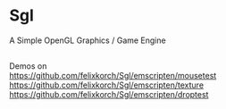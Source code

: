 # Sgl
A Simple OpenGL Graphics / Game Engine
##
Demos on<br/>https://github.com/felixkorch/Sgl/emscripten/mousetest <br/>
https://github.com/felixkorch/Sgl/emscripten/texture <br/>
https://github.com/felixkorch/Sgl/emscripten/droptest <br/>
